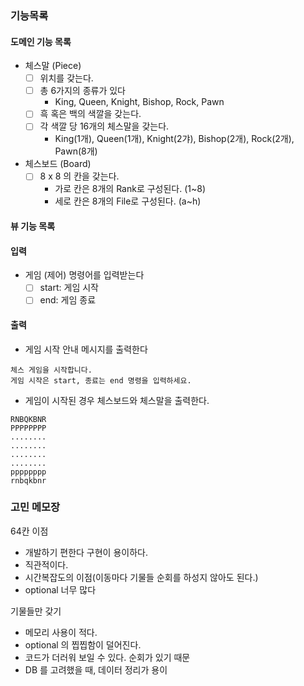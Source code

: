 

### 기능목록

#### 도메인 기능 목록
- 체스말 (Piece)
  - [ ] 위치를 갖는다.
  - [ ] 총 6가지의 종류가 있다
    - King, Queen, Knight, Bishop, Rock, Pawn
  - [ ] 흑 혹은 백의 색깔을 갖는다.
  - [ ] 각 색깔 당 16개의 체스말을 갖는다.
    - King(1개), Queen(1개), Knight(2갸), Bishop(2개), Rock(2개), Pawn(8개)

- 체스보드 (Board)
  - [ ] 8 x 8 의 칸을 갖는다.
    - 가로 칸은 8개의 Rank로 구성된다. (1~8)
    - 세로 칸은 8개의 File로 구성된다. (a~h)

#### 뷰 기능 목록

#### 입력
- 게임 (제어) 명령어를 입력받는다
  - [ ] start: 게임 시작
  - [ ] end: 게임 종료

#### 출력
- 게임 시작 안내 메시지를 출력한다
```
체스 게임을 시작합니다.
게임 시작은 start, 종료는 end 명령을 입력하세요.
```
- 게임이 시작된 경우 체스보드와 체스말을 출력한다.
```
RNBQKBNR
PPPPPPPP
........
........
........
........
pppppppp
rnbqkbnr
```



### 고민 메모장

64칸 이점
- 개발하기 편한다 구현이 용이하다.
- 직관적이다.
- 시간복잡도의 이점(이동마다 기물들 순회를 하성지 않아도 된다.)
- optional 너무 많다

기물들만 갖기
- 메모리 사용이 적다.
- optional 의 찝찝함이 덜어진다.
- 코드가 더러워 보일 수 있다. 순회가 있기 때문
- DB 를 고려했을 때, 데이터 정리가 용이
